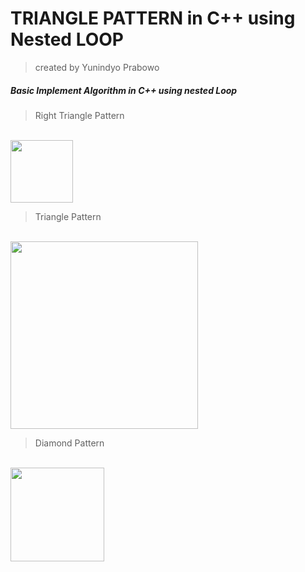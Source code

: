# TRIANGLE PATTERN in C++ using Nested LOOP
> created by Yunindyo Prabowo

##### Basic Implement Algorithm in C++ using nested Loop

>Right Triangle Pattern 
<br>
<img height = "100" src="https://cloud.githubusercontent.com/assets/16682706/19418574/e53fa2bc-93f0-11e6-907f-6a95ca911952.png"/>
</br>

> Triangle Pattern 
 <br>
 <img height ="300" src="https://cloud.githubusercontent.com/assets/16682706/19418670/c7cbc434-93f2-11e6-9824-3ff6d88f8d13.png"/>
 </br>
 
 > Diamond Pattern
<br>
<img height ="150" src="https://cloud.githubusercontent.com/assets/16682706/19418671/c7d3a262-93f2-11e6-95b7-279e88327a93.png"/>
</br>
